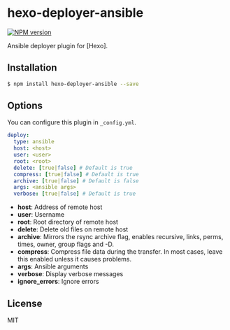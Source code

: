 # hexo-deployer-ansible

[![NPM version](https://badge.fury.io/js/hexo-deployer-rsync.svg)](http://badge.fury.io/js/hexo-deployer-rsync)

Ansible deployer plugin for [Hexo].

## Installation

``` bash
$ npm install hexo-deployer-ansible --save
```

## Options

You can configure this plugin in `_config.yml`.

``` yaml
deploy:
  type: ansible
  host: <host>
  user: <user>
  root: <root>
  delete: [true|false] # Default is true
  compress: [true|false] # Default is true
  archive: [true|false] # Default is false
  args: <ansible args>
  verbose: [true|false] # Default is true
```

- **host**: Address of remote host  
- **user**: Username  
- **root**: Root directory of remote host   
- **delete**: Delete old files on remote host
- **archive**: Mirrors the rsync archive flag, enables recursive, links, perms, times, owner, group flags and -D.
- **compress**: Compress file data during the transfer. In most cases, leave this enabled unless it causes problems.
- **args**: Ansible arguments
- **verbose**: Display verbose messages
- **ignore_errors**: Ignore errors

## License

MIT
